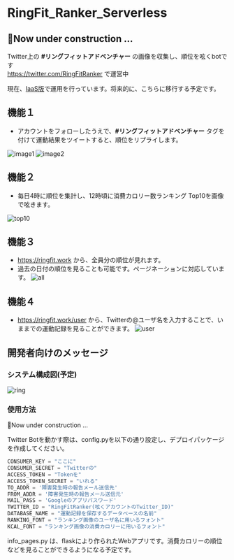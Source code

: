 # RingFit_Ranker_Serverless
<h2>👷Now under construction ...</h2>

Twitter上の <b>#リングフィットアドベンチャー</b> の画像を収集し、順位を呟くbotです<br>
https://twitter.com/RingFitRanker で運営中

現在、[IaaS版](https://github.com/Nemurino-kai/RingFit_Ranker)で運用を行っています。将来的に、こちらに移行する予定です。

## 機能１
- アカウントをフォローしたうえで、<b>#リングフィットアドベンチャー</b> タグを付けて運動結果をツイートすると、順位をリプライします。

![image1](https://user-images.githubusercontent.com/40136659/82156108-2e819180-98b4-11ea-9bab-dbfe2e5b1b84.jpg)
![image2](https://user-images.githubusercontent.com/40136659/82156109-304b5500-98b4-11ea-852a-880a3031e7db.jpg)

## 機能２
- 毎日4時に順位を集計し、12時頃に消費カロリー数ランキング Top10を画像で呟きます。

![top10](https://user-images.githubusercontent.com/40136659/84641755-78eb4200-af36-11ea-802d-18bb9300c749.png)

## 機能３
- https://ringfit.work から、全員分の順位が見れます。
- 過去の日付の順位を見ることも可能です。ページネーションに対応しています。
![all](https://user-images.githubusercontent.com/40136659/83976183-6c158f80-a933-11ea-826c-5eafd284278b.png)

## 機能４
- https://ringfit.work/user から、Twitterの@ユーザ名を入力することで、いままでの運動記録を見ることができます。
![user](https://user-images.githubusercontent.com/40136659/85702894-cecf9f00-b719-11ea-9124-abbf45b68860.jpg)

## 開発者向けのメッセージ
### システム構成図(予定)
![ring](https://user-images.githubusercontent.com/40136659/88424052-d7ee8180-ce27-11ea-8834-d50291ddbd0d.png)

### 使用方法
👷Now under construction ...

Twitter Botを動かす際は、config.pyを以下の通り設定し、デプロイパッケージを作成してください。

```python
CONSUMER_KEY = "ここに"
CONSUMER_SECRET = "Twitterの"
ACCESS_TOKEN = "Tokenを"
ACCESS_TOKEN_SECRET = "いれる"
TO_ADDR = '障害発生時の報告メール送信先'
FROM_ADDR = '障害発生時の報告メール送信元'
MAIL_PASS = 'Googleのアプリパスワード'
TWITTER_ID = "RingFitRanker(呟くアカウントのTwitter_ID)"
DATABASE_NAME = "運動記録を保存するデータベースの名前"
RANKING_FONT = "ランキング画像のユーザ名に用いるフォント"
KCAL_FONT = "ランキング画像の消費カロリーに用いるフォント"
```

info_pages.py は、flaskにより作られたWebアプリです。消費カロリーの順位などを見ることができるようになる予定です。
